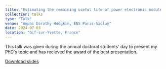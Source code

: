 ```yaml
---
title: "Estimating the remaining useful life of power electronic modules using aging tests"
collection: talks
type: "Talk"
venue: "Amphi Dorothy Hodgkin, ENS Paris-Saclay"
date: 2024-07-03
location: "Gif-sur-Yvette, France"
---
```


This talk was given during the annual doctoral students' day to present my PhD's topic and has recieved the award of the best presentation. 

[Download slides](https://github.com/MehdiGhrabli/MehdiGhrabli.github.io/raw/master/files/Pres_JDD_Mehdi_Ghrabli_2024.pptx)
